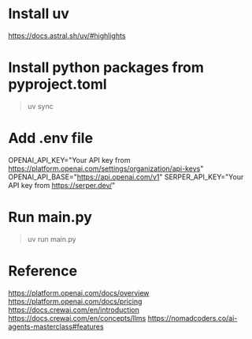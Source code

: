 # Install uv
https://docs.astral.sh/uv/#highlights

# Install python packages from pyproject.toml
> uv sync

# Add .env file
OPENAI_API_KEY="Your API key from https://platform.openai.com/settings/organization/api-keys"
OPENAI_API_BASE="https://api.openai.com/v1"
SERPER_API_KEY="Your API key from https://serper.dev/"

# Run main.py
> uv run main.py

# Reference
https://platform.openai.com/docs/overview
https://platform.openai.com/docs/pricing
https://docs.crewai.com/en/introduction
https://docs.crewai.com/en/concepts/llms
https://nomadcoders.co/ai-agents-masterclass#features
